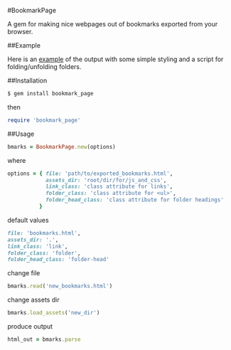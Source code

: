 #BookmarkPage

A gem for making nice webpages out of bookmarks exported from
your browser.

##Example

Here is an [example](https://chriscaragianis.github.io/bookmark_page) of the output with some simple styling and a script for folding/unfolding folders.

##Installation

```zsh
$ gem install bookmark_page
```

then

```ruby
require 'bookmark_page'
```

##Usage

```ruby
bmarks = BookmarkPage.new(options)
```

where

```ruby
options = { file: 'path/to/exported_bookmarks.html',
            assets_dir: 'root/dir/for/js_and_css',
            link_class: 'class attribute for links',
            folder_class: 'class attribute for <ul>',
            folder_head_class: 'class attribute for folder headings'
          }
```

default values

```ruby
file: 'bookmarks.html',
assets_dir: '.',
link_class: 'link',
folder_class: 'folder',
folder_head_class: 'folder-head'
```

change file

```ruby
bmarks.read('new_bookmarks.html')
```

change assets dir

```ruby
bmarks.load_assets('new_dir')
```

produce output

```ruby
html_out = bmarks.parse
```
